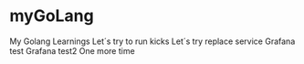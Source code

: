 # myGoLang
My Golang Learnings 
Let´s try to run kicks
Let´s try replace service
Grafana test
Grafana test2
One more time
